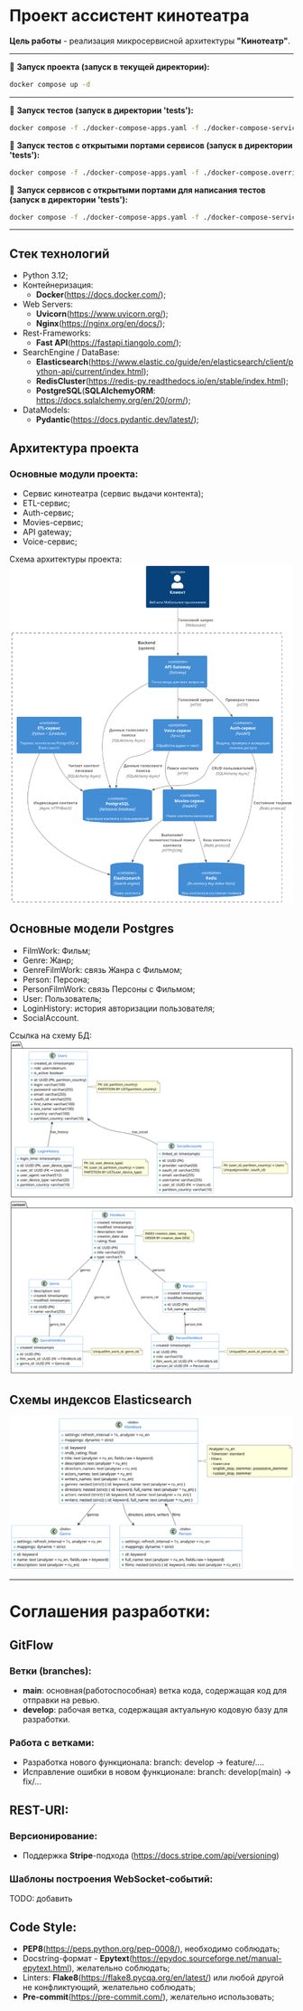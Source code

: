 # Проект ассистент кинотеатра

**Цель работы** - реализация микросервисной архитектуры **"Кинотеатр"**.

* * *

🔹 **Запуск проекта (запуск в текущей директории):**
```sh
docker compose up -d
```

* * *

🔹 **Запуск тестов (запуск в директории 'tests'):**
```sh
docker compose -f ./docker-compose-apps.yaml -f ./docker-compose-services.yaml -f ./docker-compose-tests.yaml up -d
```
🔹 **Запуск тестов с открытыми портами сервисов (запуск в директории 'tests'):**
```sh
docker compose -f ./docker-compose-apps.yaml -f ./docker-compose.override.yaml -f ./docker-compose-services.yaml -f ./docker-compose-tests.yaml up -d
```
🔹 **Запуск сервисов с открытыми портами для написания тестов (запуск в директории 'tests'):**
```sh
docker compose -f ./docker-compose-apps.yaml -f ./docker-compose-services.yaml -f ./docker-compose.override.yaml up -d
```

* * *

## Стек технологий
- Python 3.12;
- Контейнеризация:
  - **Docker**(https://docs.docker.com/);
- Web Servers:
  - **Uvicorn**(https://www.uvicorn.org/);
  - **Nginx**(https://nginx.org/en/docs/);
- Rest-Frameworks:
  - **Fast API**(https://fastapi.tiangolo.com/);
- SearchEngine / DataBase:
  - **Elasticsearch**(https://www.elastic.co/guide/en/elasticsearch/client/python-api/current/index.html);
  - **RedisCluster**(https://redis-py.readthedocs.io/en/stable/index.html);
  - **PostgreSQL**(**SQLAlchemyORM**: https://docs.sqlalchemy.org/en/20/orm/);
- DataModels:
  - **Pydantic**(https://docs.pydantic.dev/latest/);

## Архитектура проекта
### Основные модули проекта:
- Сервис кинотеатра (сервис выдачи контента);
- ETL-сервис;
- Auth-сервис;
- Movies-сервис;
- API gateway;
- Voice-сервис;

Схема архитектуры проекта:
![scheme](docs/project/project_scheme.png)

## Основные модели Postgres
- FilmWork: Фильм;
- Genre: Жанр;
- GenreFilmWork: связь Жанра с Фильмом;
- Person: Персона;
- PersonFilmWork: связь Персоны с Фильмом;
- User: Пользователь;
- LoginHistory: история авторизации пользователя;
- SocialAccount.

Ссылка на схему БД:
![scheme](docs/postgres/postgres_auth.png)
![scheme](docs/postgres/postgres_content.png)

## Схемы индексов Elasticsearch
![scheme](docs/elastic/elastic_index.png)

* * *

# Соглашения разработки:
## GitFlow
### Ветки (branches):
- **main**: основная(работоспособная) ветка кода, содержащая код для отправки на ревью.
- **develop**: рабочая ветка, содержащая актуальную кодовую базу для разработки.

### Работа с ветками:
- Разработка нового функционала: branch: develop -> feature/....
- Исправление ошибки в новом функционале: branch: develop(main) -> fix/...

## REST-URI:
### Версионирование:
- Поддержка **Stripe**-подхода (https://docs.stripe.com/api/versioning)

### Шаблоны построения WebSocket‑событий:
TODO: добавить

## Code Style:
- **PEP8**(https://peps.python.org/pep-0008/), необходимо соблюдать;
- Docstring-формат - **Epytext**(https://epydoc.sourceforge.net/manual-epytext.html), желательно соблюдать;
- Linters: **Flake8**(https://flake8.pycqa.org/en/latest/) или любой другой не конфликтующий, желательно соблюдать;
- **Pre-commit**(https://pre-commit.com/), желательно использовать;
